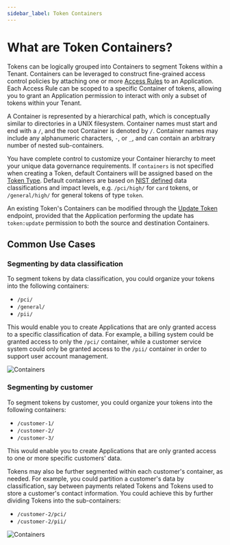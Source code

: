 ```yaml
---
sidebar_label: Token Containers
---
```


# What are Token Containers?

Tokens can be logically grouped into Containers to segment Tokens within a Tenant. 
Containers can be leveraged to construct fine-grained access control policies by attaching one or more 
[Access Rules](./access-controls) to an Application. 
Each Access Rule can be scoped to a specific Container of tokens, allowing you to grant an Application 
permission to interact with only a subset of tokens within your Tenant.

A Container is represented by a hierarchical path, which is conceptually similar to directories in a UNIX filesystem.
Container names must start and end with a `/`, and the root Container is denoted by `/`. Container names may include any 
alphanumeric characters, `-`, or `_`, and can contain an arbitrary number of nested sub-containers.

You have complete control to customize your Container hierarchy to meet your unique data governance requirements. 
If `containers` is not specified when creating a Token, default Containers will be assigned based on the [Token Type](/docs/api/tokens/token-types).
Default containers are based on [NIST defined](https://nvlpubs.nist.gov/nistpubs/FIPS/NIST.FIPS.199.pdf#page=6) 
data classifications and impact levels, e.g. `/pci/high/` for `card` tokens, or `/general/high/` for general tokens of type `token`.

An existing Token's Containers can be modified through the [Update Token](/docs/api/tokens#update-token) endpoint,
provided that the Application performing the update has `token:update` permission to both the source and 
destination Containers.


## Common Use Cases

### Segmenting by data classification

To segment tokens by data classification, you could organize your tokens into the following containers:

- `/pci/`
- `/general/`
- `/pii/`

This would enable you to create Applications that are only granted access to a specific classification of data. 
For example, a billing system could be granted access to only the `/pci/` container, while a 
customer service system could only be granted access to the `/pii/` container in order to support user account management.

![Containers](/img/concepts/containers_by_classification.png)

### Segmenting by customer

To segment tokens by customer, you could organize your tokens into the following containers:

- `/customer-1/`
- `/customer-2/`
- `/customer-3/`

This would enable you to create Applications that are only granted access to one or more specific customers' data. 

Tokens may also be further segmented within each customer's container, as needed. For example, you could partition a customer's
data by classification, say between payments related Tokens and Tokens used to store a customer's contact information. 
You could achieve this by further dividing Tokens into the sub-containers: 

- `/customer-2/pci/`
- `/customer-2/pii/`

![Containers](/img/concepts/containers_by_customer.png)